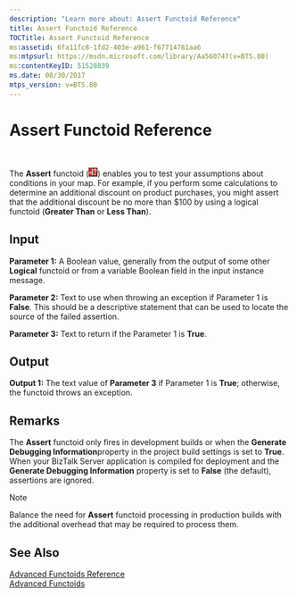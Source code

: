 ```yaml
---
description: "Learn more about: Assert Functoid Reference"
title: Assert Functoid Reference
TOCTitle: Assert Functoid Reference
ms:assetid: 6fa11fc8-1fd2-403e-a961-f67714781aa6
ms:mtpsurl: https://msdn.microsoft.com/library/Aa560747(v=BTS.80)
ms:contentKeyID: 51528839
ms.date: 08/30/2017
mtps_version: v=BTS.80
---
```


# Assert Functoid Reference

 

The **Assert** functoid (![Assert functoid](images/Aa560747.313715e0-e73d-4806-941a-413d5ad1dee3(BTS.80).jpeg "Assert functoid")) enables you to test your assumptions about conditions in your map. For example, if you perform some calculations to determine an additional discount on product purchases, you might assert that the additional discount be no more than $100 by using a logical functoid (**Greater Than** or **Less Than**).

## Input

**Parameter 1:** A Boolean value, generally from the output of some other **Logical** functoid or from a variable Boolean field in the input instance message.

**Parameter 2:** Text to use when throwing an exception if Parameter 1 is **False**. This should be a descriptive statement that can be used to locate the source of the failed assertion.

**Parameter 3:** Text to return if the Parameter 1 is **True**.

## Output

**Output 1:** The text value of **Parameter 3** if Parameter 1 is **True**; otherwise, the functoid throws an exception.

## Remarks

The **Assert** functoid only fires in development builds or when the **Generate Debugging Information**property in the project build settings is set to **True**. When your BizTalk Server application is compiled for deployment and the **Generate Debugging Information** property is set to **False** (the default), assertions are ignored.


> [!NOTE]
> <P>Balance the need for <STRONG>Assert</STRONG> functoid processing in production builds with the additional overhead that may be required to process them.</P>



## See Also

[Advanced Functoids Reference](advanced-functoids-reference.md)  
[Advanced Functoids](https://msdn.microsoft.com/library/aa561121\(v=bts.80\))


